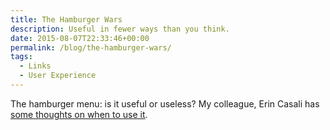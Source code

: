 ```yaml
---
title: The Hamburger Wars
description: Useful in fewer ways than you think.
date: 2015-08-07T22:33:46+00:00
permalink: /blog/the-hamburger-wars/
tags:
  - Links
  - User Experience
---
```


The hamburger menu: is it useful or useless? My colleague, Erin Casali has [some thoughts on when to use it](http://intenseminimalism.com/2014/when-to-use-the-hamburger-menu/).
